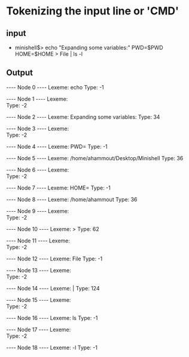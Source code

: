 # Tokenizing the input line or 'CMD'


## input

* minishell$> echo "Expanding some variables:" PWD=$PWD HOME=$HOME > File | ls -l

## Output

---- Node 0 ----
Lexeme: echo
Type: -1

---- Node 1 ----
Lexeme:  
Type: -2

---- Node 2 ----
Lexeme: Expanding some variables:
Type: 34

---- Node 3 ----
Lexeme:  
Type: -2

---- Node 4 ----
Lexeme: PWD=
Type: -1

---- Node 5 ----
Lexeme: /home/ahammout/Desktop/Minishell
Type: 36

---- Node 6 ----
Lexeme:  
Type: -2

---- Node 7 ----
Lexeme: HOME=
Type: -1

---- Node 8 ----
Lexeme: /home/ahammout
Type: 36

---- Node 9 ----
Lexeme:  
Type: -2

---- Node 10 ----
Lexeme: >
Type: 62

---- Node 11 ----
Lexeme:  
Type: -2

---- Node 12 ----
Lexeme: File
Type: -1

---- Node 13 ----
Lexeme:  
Type: -2

---- Node 14 ----
Lexeme: |
Type: 124

---- Node 15 ----
Lexeme:  
Type: -2

---- Node 16 ----
Lexeme: ls
Type: -1

---- Node 17 ----
Lexeme:  
Type: -2

---- Node 18 ----
Lexeme: -l
Type: -1
